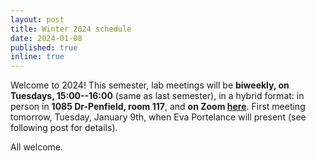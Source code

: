 ```yaml
---
layout: post
title: Winter 2024 schedule
date: 2024-01-08
published: true
inline: true
---
```


Welcome to 2024! This semester, lab meetings will be **biweekly, on Tuesdays, 15:00--16:00** (same as last semester), in a hybrid format:
in person in **1085 Dr-Penfield, room 117**, and **on Zoom [here](https://mcgill.zoom.us/j/85321158610)**. First meeting tomorrow, Tuesday, January 9th, when Eva Portelance will present (see following post for details). 

All welcome.